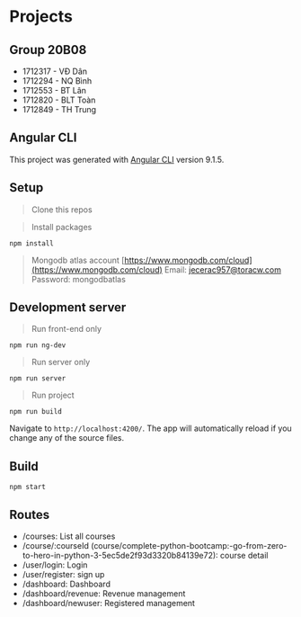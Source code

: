 # Projects

## Group 20B08

-   1712317 - VĐ Dân
-   1712294 - NQ Bình
-   1712553 - BT Lân
-   1712820 - BLT Toàn
-   1712849 - TH Trung

## Angular CLI

This project was generated with [Angular CLI](https://github.com/angular/angular-cli) version 9.1.5.

## Setup

> Clone this repos

> Install packages

```
npm install
```

> Mongodb atlas account [https://www.mongodb.com/cloud](https://www.mongodb.com/cloud)
> Email: jecerac957@toracw.com
> Password: mongodbatlas

## Development server

> Run front-end only

```
npm run ng-dev
```

> Run server only

```
npm run server
```

> Run project

```
npm run build
```

Navigate to `http://localhost:4200/`. The app will automatically reload if you change any of the source files.

## Build

```
npm start
```

## Routes

-   /courses: List all courses
-   /course/:courseId (course/complete-python-bootcamp:-go-from-zero-to-hero-in-python-3-5ec5de2f93d3320b84139e72): course detail
-   /user/login: Login
-   /user/register: sign up
-   /dashboard: Dashboard
-   /dashboard/revenue: Revenue management
-   /dashboard/newuser: Registered management
